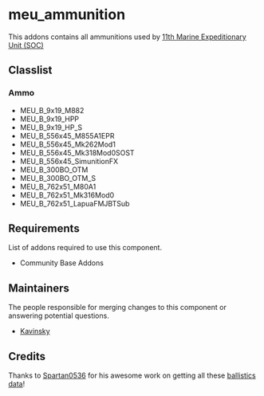 meu_ammunition
=================

This addons contains all ammunitions used by [11th Marine Expeditionary Unit (SOC)](http://11thmeu.es)

## Classlist

### Ammo

* MEU_B_9x19_M882
* MEU_B_9x19_HPP
* MEU_B_9x19_HP_S
* MEU_B_556x45_M855A1EPR
* MEU_B_556x45_Mk262Mod1
* MEU_B_556x45_Mk318Mod0SOST
* MEU_B_556x45_SimunitionFX
* MEU_B_300BO_OTM
* MEU_B_300BO_OTM_S
* MEU_B_762x51_M80A1
* MEU_B_762x51_Mk316Mod0
* MEU_B_762x51_LapuaFMJBTSub

## Requirements

List of addons required to use this component.

- Community Base Addons


## Maintainers

The people responsible for merging changes to this component or answering potential questions.

- [Kavinsky](https://github.com/kavinsky/)

## Credits

Thanks to [Spartan0536](http://forums.bistudio.com/member.php?76875-Spartan0536) for his awesome work on getting all these [ballistics data](
http://forums.bistudio.com/showthread.php?173466-ArmA-III-Ballistics-Overhaul)!